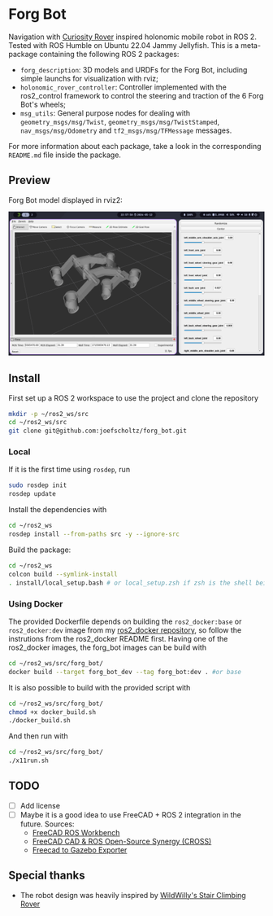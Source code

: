 # Forg Bot

Navigation with [Curiosity Rover](https://science.nasa.gov/mission/msl-curiosity/) inspired holonomic mobile robot in ROS 2. Tested with ROS Humble on Ubuntu 22.04 Jammy Jellyfish. This is a meta-package containing the following ROS 2 packages:

- `forg_description`: 3D models and URDFs for the Forg Bot, including simple launchs for visualization with rviz;
- `holonomic_rover_controller`: Controller implemented with the ros2_control framework to control the steering and traction of the 6 Forg Bot's wheels;
- `msg_utils`: General purpose nodes for dealing with `geometry_msgs/msg/Twist`, `geometry_msgs/msg/TwistStamped`, `nav_msgs/msg/Odometry` and `tf2_msgs/msg/TFMessage` messages.

For more information about each package, take a look in the corresponding `README.md` file inside the package.

## Preview

Forg Bot model displayed in rviz2:

![Rviz2 display](assets/forg_description-display.png)

## Install

First set up a ROS 2 workspace to use the project and clone the repository

```bash
mkdir -p ~/ros2_ws/src
cd ~/ros2_ws/src
git clone git@github.com:joefscholtz/forg_bot.git
```

### Local

If it is the first time using `rosdep`, run

```bash
sudo rosdep init
rosdep update
```

Install the dependencies with

```bash
cd ~/ros2_ws
rosdep install --from-paths src -y --ignore-src
```

Build the package:

```bash
cd ~/ros2_ws
colcon build --symlink-install
. install/local_setup.bash # or local_setup.zsh if zsh is the shell being used
```

### Using Docker

The provided Dockerfile depends on building the `ros2_docker:base` or `ros2_docker:dev` image from my [ros2_docker repository](https://github.com/joefscholtz/ros2_docker), so follow the instrutions from the ros2_docker README first. Having one of the ros2_docker images, the forg_bot images can be build with

```bash
cd ~/ros2_ws/src/forg_bot/
docker build --target forg_bot_dev --tag forg_bot:dev . #or base
```

It is also possible to build with the provided script with

```bash
cd ~/ros2_ws/src/forg_bot/
chmod +x docker_build.sh
./docker_build.sh
```

And then run with

```bash
cd ~/ros2_ws/src/forg_bot/
./x11run.sh
```

## TODO

- [ ] Add license
- [ ] Maybe it is a good idea to use FreeCAD + ROS 2 integration in the future. Sources:
  - [FreeCAD ROS Workbench](https://github.com/galou/freecad.cross)
  - [FreeCAD CAD & ROS Open-Source Synergy (CROSS)](https://github.com/drfenixion/freecad.overcross)
  - [Freecad to Gazebo Exporter](https://github.com/Dave-Elec/freecad_to_gazebo)

## Special thanks

- The robot design was heavily inspired by [WildWilly's Stair Climbing Rover](https://www.printables.com/model/194299-stair-climbing-rover)
